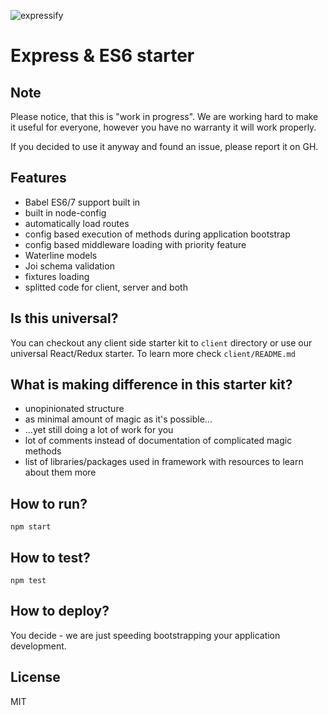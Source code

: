 ![expressify](https://raw.githubusercontent.com/appmazing/expressify-express-starterkit/readme_banner/expressify.png)

Express & ES6 starter
==================================

## Note
Please notice, that this is "work in progress". We are working hard to make it useful
for everyone, however you have no warranty it will work properly.

If you decided to use it anyway and found an issue, please report it on GH.

## Features

 - Babel ES6/7 support built in
 - built in node-config
 - automatically load routes
 - config based execution of methods during application bootstrap
 - config based middleware loading with priority feature
 - Waterline models
 - Joi schema validation
 - fixtures loading
 - splitted code for client, server and both

## Is this universal?

 You can checkout any client side starter kit to `client` directory or use our universal React/Redux starter.
 To learn more check `client/README.md`

## What is making difference in this starter kit?

 - unopinionated structure
 - as minimal amount of magic as it's possible...
 - ...yet still doing a lot of work for you
 - lot of comments instead of documentation of complicated magic methods
 - list of libraries/packages used in framework with resources to learn about them more

## How to run?

 `npm start`

## How to test?

 `npm test`

## How to deploy?

You decide - we are just speeding bootstrapping your application development.

License
-------

MIT
